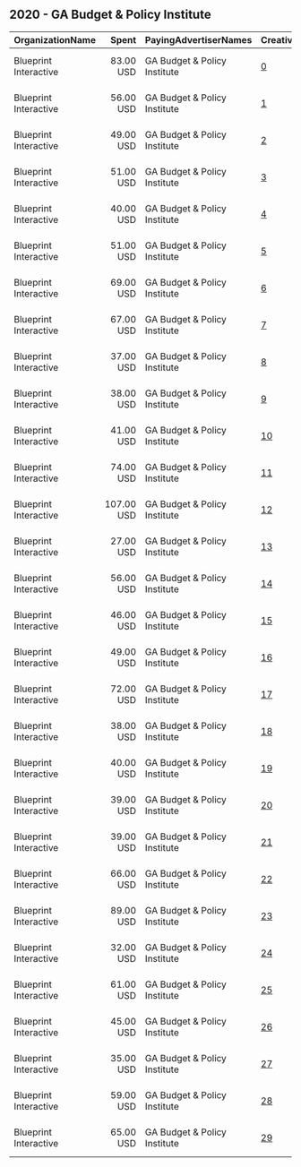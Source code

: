 ## 2020 - GA Budget & Policy Institute 
|OrganizationName|Spent|PayingAdvertiserNames|CreativeUrls|Impressions|Genders|AgeBrackets|CountryCodes|BillingAddresses|CandidateBallotInformation|
|:---|---:|:---|:---|---:|:---|:---|:---|:---|:---|
|Blueprint Interactive|83.00 USD|GA Budget & Policy Institute|[0](https://www.snap.com/political-ads/asset/4704bb92391bfc6560fc00721c748468bb9daca5ef698c5e79c08c62147220b5?mediaType=png)|18,000||18+|united states|"1730 Rhode Island Ave NW Suite 1014,Washington,20036,US"|Georgia Budget and Policy Institute|
|Blueprint Interactive|56.00 USD|GA Budget & Policy Institute|[1](https://www.snap.com/political-ads/asset/0aaaa9ed661dc5ca1c72720408009b103cc84301d515b40af54a26d86a4fe63f?mediaType=png)|6,429||18+|united states|"1730 Rhode Island Ave NW Suite 1014,Washington,20036,US"|Georgia Budget and Policy Institute|
|Blueprint Interactive|49.00 USD|GA Budget & Policy Institute|[2](https://www.snap.com/political-ads/asset/c1b03e88df1aac892bbc7d538d4d62b3b19ea9923644763758137367a078af73?mediaType=png)|5,525||18+|united states|"1730 Rhode Island Ave NW Suite 1014,Washington,20036,US"|Georgia Budget and Policy Institute|
|Blueprint Interactive|51.00 USD|GA Budget & Policy Institute|[3](https://www.snap.com/political-ads/asset/8cd7bea9b710817f098d42acdf7514959bd28bf775132bc0475b05ee5b55cf71?mediaType=png)|11,373|FEMALE|18+|united states|"1730 Rhode Island Ave NW Suite 1014,Washington,20036,US"|Georgia Budget and Policy Institute|
|Blueprint Interactive|40.00 USD|GA Budget & Policy Institute|[4](https://www.snap.com/political-ads/asset/9c0ab2449633bfd906a3b2b8a801a5f4a8524a65eb3d3da6bbc1172d32e4f9d8?mediaType=png)|4,830||18+|united states|"1730 Rhode Island Ave NW Suite 1014,Washington,20036,US"|Georgia Budget and Policy Institute|
|Blueprint Interactive|51.00 USD|GA Budget & Policy Institute|[5](https://www.snap.com/political-ads/asset/c5e247a3bbf88160f5a6d68a796a3b827a073e5fe26f9e4a3e7a6886bbbb4125?mediaType=png)|6,040||18+|united states|"1730 Rhode Island Ave NW Suite 1014,Washington,20036,US"|Georgia Budget and Policy Institute|
|Blueprint Interactive|69.00 USD|GA Budget & Policy Institute|[6](https://www.snap.com/political-ads/asset/5b0d414e2bd983623424dc8f7751e2b9d6a999c15bc306e29be2f2cda3d18bc8?mediaType=png)|16,398|FEMALE|18+|united states|"1730 Rhode Island Ave NW Suite 1014,Washington,20036,US"|Georgia Budget and Policy Institute|
|Blueprint Interactive|67.00 USD|GA Budget & Policy Institute|[7](https://www.snap.com/political-ads/asset/ce365db1b978cb5abcec74bd544d350417186c68acc550e7ff9a4437b758217b?mediaType=png)|13,835||18+|united states|"1730 Rhode Island Ave NW Suite 1014,Washington,20036,US"|Georgia Budget and Policy Institute|
|Blueprint Interactive|37.00 USD|GA Budget & Policy Institute|[8](https://www.snap.com/political-ads/asset/2b602378ec8fc73c5f64690cb13d81c1fb2c85842ba51a822b80656771596fd0?mediaType=png)|7,146||18+|united states|"1730 Rhode Island Ave NW Suite 1014,Washington,20036,US"|Georgia Budget and Policy Institute|
|Blueprint Interactive|38.00 USD|GA Budget & Policy Institute|[9](https://www.snap.com/political-ads/asset/4072dd8d56c4419480daee3bf3b07a15fe84440669b0131c66fac2f77e1e06c3?mediaType=png)|7,382||18+|united states|"1730 Rhode Island Ave NW Suite 1014,Washington,20036,US"|Georgia Budget and Policy Institute|
|Blueprint Interactive|41.00 USD|GA Budget & Policy Institute|[10](https://www.snap.com/political-ads/asset/0b765c6e9781c1692dd81d3916a516a9489793ac8db67ef48736b61f4e3137e8?mediaType=png)|8,167||18+|united states|"1730 Rhode Island Ave NW Suite 1014,Washington,20036,US"|Georgia Budget and Policy Institute|
|Blueprint Interactive|74.00 USD|GA Budget & Policy Institute|[11](https://www.snap.com/political-ads/asset/4746daa7b59058f65147b59b3322f68ccb2334c4ae6e51eeab42812a2c239340?mediaType=png)|16,617|FEMALE|18+|united states|"1730 Rhode Island Ave NW Suite 1014,Washington,20036,US"|Georgia Budget and Policy Institute|
|Blueprint Interactive|107.00 USD|GA Budget & Policy Institute|[12](https://www.snap.com/political-ads/asset/5eca4ae6e3a6cb3c8fe0454c7cd18d2fa2a70786d991dcb55f362ec907ce35db?mediaType=png)|23,060|FEMALE|18+|united states|"1730 Rhode Island Ave NW Suite 1014,Washington,20036,US"|Georgia Budget and Policy Institute|
|Blueprint Interactive|27.00 USD|GA Budget & Policy Institute|[13](https://www.snap.com/political-ads/asset/edcf622b86d0d5a132507186a005f42bb7137b94787e08050a45ec2e22c6612f?mediaType=png)|5,699|FEMALE|18+|united states|"1730 Rhode Island Ave NW Suite 1014,Washington,20036,US"|Georgia Budget and Policy Institute|
|Blueprint Interactive|56.00 USD|GA Budget & Policy Institute|[14](https://www.snap.com/political-ads/asset/85c2dc2540fb56260b84be59158bf16313c499048c8307f7d70cd6e10cf93a52?mediaType=png)|12,795|FEMALE|18+|united states|"1730 Rhode Island Ave NW Suite 1014,Washington,20036,US"|Georgia Budget and Policy Institute|
|Blueprint Interactive|46.00 USD|GA Budget & Policy Institute|[15](https://www.snap.com/political-ads/asset/35e765674ac2cdeff9ff2cf348efc8b146f4f7187ca9cd029710a452a668f2dc?mediaType=png)|9,985|FEMALE|18+|united states|"1730 Rhode Island Ave NW Suite 1014,Washington,20036,US"|Georgia Budget and Policy Institute|
|Blueprint Interactive|49.00 USD|GA Budget & Policy Institute|[16](https://www.snap.com/political-ads/asset/757b0b5705b09aaff63c6abffeebf774b5cd771c7376ceeac3643097d7dc2ba1?mediaType=png)|10,726||18+|united states|"1730 Rhode Island Ave NW Suite 1014,Washington,20036,US"|Georgia Budget and Policy Institute|
|Blueprint Interactive|72.00 USD|GA Budget & Policy Institute|[17](https://www.snap.com/political-ads/asset/81126d72a09b383ac254130ac92239de9400e8f8ee9ed67e5a76a17934545bfb?mediaType=png)|8,550||18+|united states|"1730 Rhode Island Ave NW Suite 1014,Washington,20036,US"|Georgia Budget and Policy Institute|
|Blueprint Interactive|38.00 USD|GA Budget & Policy Institute|[18](https://www.snap.com/political-ads/asset/3d148c4d3d3ed84642ddeef377878991c37df9df1b352ce0c32a811e5b31bf95?mediaType=png)|7,442|FEMALE|18+|united states|"1730 Rhode Island Ave NW Suite 1014,Washington,20036,US"|Georgia Budget and Policy Institute|
|Blueprint Interactive|40.00 USD|GA Budget & Policy Institute|[19](https://www.snap.com/political-ads/asset/452e4b7f4f549aa48aa15e01feafbefa0f276db74a198a810afaa1a0bae03e27?mediaType=png)|5,097||18+|united states|"1730 Rhode Island Ave NW Suite 1014,Washington,20036,US"|Georgia Budget and Policy Institute|
|Blueprint Interactive|39.00 USD|GA Budget & Policy Institute|[20](https://www.snap.com/political-ads/asset/790681aac4689cad58bf0b8d2d5baacf34600bac13d94cb23cd47422453a3e80?mediaType=png)|8,445||18+|united states|"1730 Rhode Island Ave NW Suite 1014,Washington,20036,US"|Georgia Budget and Policy Institute|
|Blueprint Interactive|39.00 USD|GA Budget & Policy Institute|[21](https://www.snap.com/political-ads/asset/70383b801d60a7bbf8b288d502c210fea25b7e6ec30a6eeb781edf62a762cc32?mediaType=png)|4,222||18+|united states|"1730 Rhode Island Ave NW Suite 1014,Washington,20036,US"|Georgia Budget and Policy Institute|
|Blueprint Interactive|66.00 USD|GA Budget & Policy Institute|[22](https://www.snap.com/political-ads/asset/4316e38bf3014606c5a8108fe795445ea956f9eae49ede037cb14097a0b7d648?mediaType=png)|14,282||18+|united states|"1730 Rhode Island Ave NW Suite 1014,Washington,20036,US"|Georgia Budget and Policy Institute|
|Blueprint Interactive|89.00 USD|GA Budget & Policy Institute|[23](https://www.snap.com/political-ads/asset/38d5507c29e67142216fed3caa88e3bad06830cb590c4255fe912e803e54de50?mediaType=png)|10,136||18+|united states|"1730 Rhode Island Ave NW Suite 1014,Washington,20036,US"|Georgia Budget and Policy Institute|
|Blueprint Interactive|32.00 USD|GA Budget & Policy Institute|[24](https://www.snap.com/political-ads/asset/95762f4ccf0cbb5b319b7acec8cf15bff931484ad5a901409b1834a529885184?mediaType=png)|6,610|FEMALE|18+|united states|"1730 Rhode Island Ave NW Suite 1014,Washington,20036,US"|Georgia Budget and Policy Institute|
|Blueprint Interactive|61.00 USD|GA Budget & Policy Institute|[25](https://www.snap.com/political-ads/asset/c762ba5e0c82cff3e31093bf76ddd3241113ae9d6bf9ecc9e55228b5c2eadece?mediaType=png)|6,796||18+|united states|"1730 Rhode Island Ave NW Suite 1014,Washington,20036,US"|Georgia Budget and Policy Institute|
|Blueprint Interactive|45.00 USD|GA Budget & Policy Institute|[26](https://www.snap.com/political-ads/asset/e48a2c68d4562f2b08b207033f130c920423934028992771bc510fc087e0e5e3?mediaType=png)|7,820|FEMALE|18+|united states|"1730 Rhode Island Ave NW Suite 1014,Washington,20036,US"|Georgia Budget and Policy Institute|
|Blueprint Interactive|35.00 USD|GA Budget & Policy Institute|[27](https://www.snap.com/political-ads/asset/fb98ffd687a80d6cd607dce5d78fd1397bce21d1858b8f78eb5f55bd04e30368?mediaType=png)|4,047||18+|united states|"1730 Rhode Island Ave NW Suite 1014,Washington,20036,US"|Georgia Budget and Policy Institute|
|Blueprint Interactive|59.00 USD|GA Budget & Policy Institute|[28](https://www.snap.com/political-ads/asset/d4f21a94d72aec95b302a6bc06a71a2fde89fbcb620db7cbe60e23f7216d6c43?mediaType=png)|11,978||18+|united states|"1730 Rhode Island Ave NW Suite 1014,Washington,20036,US"|Georgia Budget and Policy Institute|
|Blueprint Interactive|65.00 USD|GA Budget & Policy Institute|[29](https://www.snap.com/political-ads/asset/b9cd32b8d808b77fe7718dbadbf37e77338dae9eb97a817a6b26fd63dad24949?mediaType=png)|14,272||18+|united states|"1730 Rhode Island Ave NW Suite 1014,Washington,20036,US"|Georgia Budget and Policy Institute|
